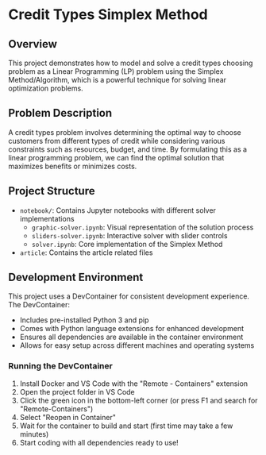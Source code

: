 # Credit Types Simplex Method

## Overview
This project demonstrates how to model and solve a credit types choosing problem as a Linear Programming (LP) problem using the Simplex Method/Algorithm, which is a powerful technique for solving linear optimization problems.

## Problem Description
A credit types problem involves determining the optimal way to choose customers from different types of credit while considering various constraints such as resources, budget, and time. By formulating this as a linear programming problem, we can find the optimal solution that maximizes benefits or minimizes costs.

## Project Structure
- `notebook/`: Contains Jupyter notebooks with different solver implementations
  - `graphic-solver.ipynb`: Visual representation of the solution process
  - `sliders-solver.ipynb`: Interactive solver with slider controls
  - `solver.ipynb`: Core implementation of the Simplex Method
- `article`: Contains the article related files

## Development Environment
This project uses a DevContainer for consistent development experience. The DevContainer:
- Includes pre-installed Python 3 and pip
- Comes with Python language extensions for enhanced development
- Ensures all dependencies are available in the container environment
- Allows for easy setup across different machines and operating systems

### Running the DevContainer
1. Install Docker and VS Code with the "Remote - Containers" extension
2. Open the project folder in VS Code
3. Click the green icon in the bottom-left corner (or press F1 and search for "Remote-Containers")
4. Select "Reopen in Container"
5. Wait for the container to build and start (first time may take a few minutes)
6. Start coding with all dependencies ready to use!
